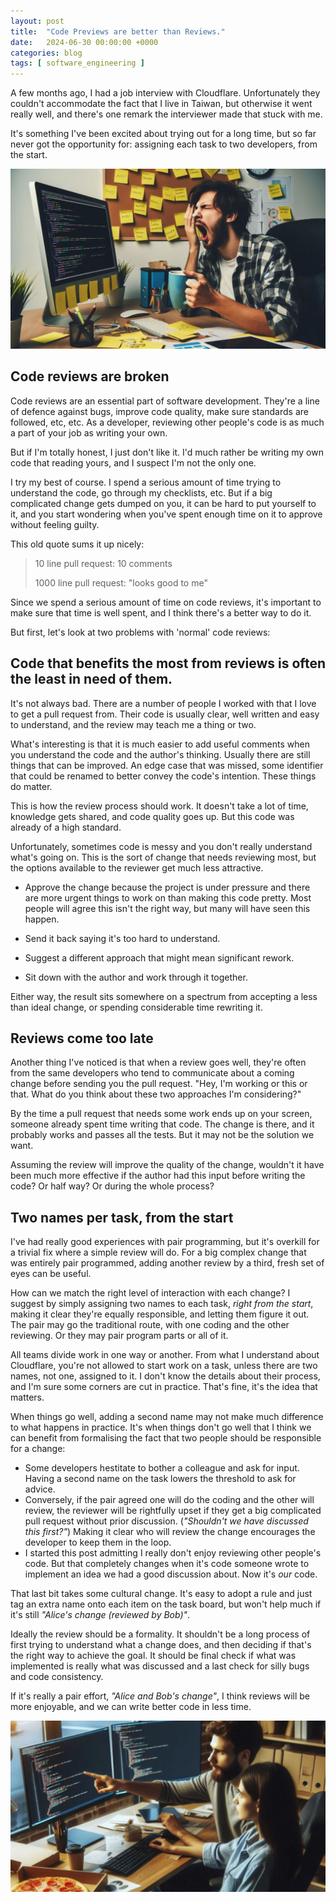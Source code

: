 ```yaml
---
layout: post
title:  "Code Previews are better than Reviews."
date:   2024-06-30 00:00:00 +0000
categories: blog
tags: [ software_engineering ]
---
```


A few months ago, I had a job interview with Cloudflare. Unfortunately they couldn't accommodate the fact that I live in Taiwan, but otherwise it went really well, and there's one remark the interviewer made that stuck with me.

It's something I've been excited about trying out for a long time, but so far never got the opportunity for: assigning each task to two developers, from the start.

![Bored developer alone](/assets/img/2024-06-30-bored-developer.jpg)


## Code reviews are broken

Code reviews are an essential part of software development. They're a line of defence against bugs, improve code quality, make sure standards are followed, etc, etc. As a developer, reviewing other people's code is as much a part of your job as writing your own.

But if I'm totally honest, I just don't like it. I'd much rather be writing my own code that reading yours, and I suspect I'm not the only one.

I try my best of course. I spend a serious amount of time trying to understand the code, go through my checklists, etc. But if a big complicated change gets dumped on you, it can be hard to put yourself to it, and you start wondering when you've spent enough time on it to approve without feeling guilty.

This old quote sums it up nicely:

> 10 line pull request: 10 comments
>
> 1000 line pull request: "looks good to me"

Since we spend a serious amount of time on code reviews, it's important to make sure that time is well spent, and I think there's a better way to do it.

But first, let's look at two problems with 'normal' code reviews:



## Code that benefits the most from reviews is often the least in need of them.

It's not always bad. There are a number of people I worked with that I love to get a pull request from. Their code is usually clear, well written and easy to understand, and the review may teach me a thing or two.

What's interesting is that it is much easier to add useful comments when you understand the code and the author's thinking. Usually there are still things that can be improved. An edge case that was missed, some identifier that could be renamed to better convey the code's intention. These things do matter.

This is how the review process should work. It doesn't take a lot of time, knowledge gets shared, and code quality goes up. But this code was already of a high standard.


Unfortunately, sometimes code is messy and you don't really understand what's going on. This is the sort of change that needs reviewing most, but the options available to the reviewer get much less attractive.

- Approve the change because the project is under pressure and there are more urgent things to work on than making this code pretty. Most people will agree this isn't the right way, but many will have seen this happen.

- Send it back saying it's too hard to understand.

- Suggest a different approach that might mean significant rework.

- Sit down with the author and work through it together.

Either way, the result sits somewhere on a spectrum from accepting a less than ideal change, or spending considerable time rewriting it.



## Reviews come too late

Another thing I've noticed is that when a review goes well, they're often from the same developers who tend to communicate about a coming change before sending you the pull request. "Hey, I'm working or this or that. What do you think about these two approaches I'm considering?"

By the time a pull request that needs some work ends up on your screen, someone already spent time writing that code. The change is there, and it probably works and passes all the tests. But it may not be the solution we want.

Assuming the review will improve the quality of the change, wouldn't it have been much more effective if the author had this input before writing the code? Or half way? Or during the whole process?



## Two names per task, from the start

I've had really good experiences with pair programming, but it's overkill for a trivial fix where a simple review will do. For a big complex change that was entirely pair programmed, adding another review by a third, fresh set of eyes can be useful.

How can we match the right level of interaction with each change? I suggest by simply assigning two names to each task, _right from the start_, making it clear they're equally responsible, and letting them figure it out. The pair may go the traditional route, with one coding and the other reviewing. Or they may pair program parts or all of it.

All teams divide work in one way or another. From what I understand about Cloudflare, you're not allowed to start work on a task, unless there are two names, not one, assigned to it. I don't know the details about their process, and I'm sure some corners are cut in practice. That's fine, it's the idea that matters.

When things go well, adding a second name may not make much difference to what happens in practice. It's when things don't go well that I think we can benefit from formalising the fact that two people should be responsible for a change:

- Some developers hestitate to bother a colleague and ask for input. Having a second name on the task lowers the threshold to ask for advice.
- Conversely, if the pair agreed one will do the coding and the other will review, the reviewer will be rightfully upset if they get a big complicated pull request without prior discussion. (_"Shouldn't we have discussed this first?"_) Making it clear who will review the change encourages the developer to keep them in the loop.
- I started this post admitting I really don't enjoy reviewing other people's code. But that completely changes when it's code someone wrote to implement an idea we had a good discussion about. Now it's _our_ code.

That last bit takes some cultural change. It's easy to adopt a rule and just tag an extra name onto each item on the task board, but won't help much if it's still _"Alice's change (reviewed by Bob)"_.

Ideally the review should be a formality. It shouldn't be a long process of first trying to understand what a change does, and then deciding if that's the right way to achieve the goal. It should be final check if what was implemented is really what was discussed and a last check for silly bugs and code consistency.

If it's really a pair effort, _"Alice and Bob's change"_, I think reviews will be more enjoyable, and we can write better code in less time.

![Happy developers pair programming](/assets/img/2024-06-30-happy-developers.png)

